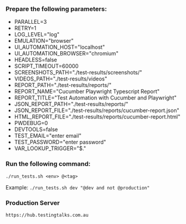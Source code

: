 ### Prepare the following parameters:

- PARALLEL=3
- RETRY=1
- LOG_LEVEL="log"
- EMULATION="browser"
- UI_AUTOMATION_HOST="localhost"
- UI_AUTOMATION_BROWSER="chromium"
- HEADLESS=false
- SCRIPT_TIMEOUT=60000
- SCREENSHOTS_PATH="./test-results/screenshots/"
- VIDEOS_PATH="./test-results/videos"
- REPORT_PATH="./test-results/reports/"
- REPORT_NAME="Cucumber Playwright Typescript Report"
- REPORT_TITLE="Test Automation with Cucumber and Playwright"
- JSON_REPORT_PATH="./test-results/reports/"
- JSON_REPORT_FILE="./test-results/reports/cucumber-report.json"
- HTML_REPORT_FILE="./test-results/reports/cucumber-report.html"
- PWDEBUG=0
- DEVTOOLS=false
- TEST_EMAIL="enter email"
- TEST_PASSWORD="enter password"
- VAR_LOOKUP_TRIGGER="$."

### Run the following command:

`./run_tests.sh <env> @<tag>`

Example: `./run_tests.sh dev "@dev and not @production"`

### Production Server

`https://hub.testingtalks.com.au`
